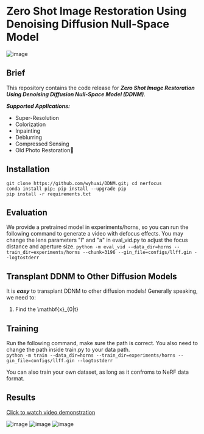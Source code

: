 # Zero Shot Image Restoration Using Denoising Diffusion Null-Space Model

![image](https://user-images.githubusercontent.com/95485229/198285474-ff2e43de-9fc5-40c4-840b-f902bac4fa3c.png)

## Brief
This repository contains the code release for ***Zero Shot Image Restoration Using Denoising Diffusion Null-Space Model (DDNM)***.

***Supported Applications:***
- Super-Resolution
- Colorization
- Inpainting
- Deblurring
- Compressed Sensing
- Old Photo Restoration🌟


## Installation
`git clone https://github.com/wyhuai/DDNM.git; cd nerfocus`  
`conda install pip; pip install --upgrade pip`  
`pip install -r requirements.txt`  

## Evaluation
We provide a pretrained model in experiments/horns, so you can run the following command to generate a video with defocus effects. You may change the lens parameters "l" and "a" in eval_vid.py to adjust the focus distance and aperture size. 
`python -m eval_vid --data_dir=horns --train_dir=experiments/horns --chunk=3196 --gin_file=configs/llff.gin --logtostderr`

## Transplant DDNM to Other Diffusion Models
It is ***easy*** to transplant DDNM to other diffusion models! Generally speaking, we need to:
1. Find the \mathbf{x}_{0|t}

## Training
Run the following command, make sure the path is correct. You also need to change the path inside train.py to your data path.  
`python -m train --data_dir=horns --train_dir=experiments/horns --gin_file=configs/llff.gin --logtostderr`  


You can also train your own dataset, as long as it confroms to NeRF data format.  


## Results
[Click to watch video demonstration](https://www.bilibili.com/video/BV1ZV4y1x7mj?spm_id_from=333.999.0.0&vd_source=76ca20f72a423dd9323e2492733dffa5)  

![image](https://user-images.githubusercontent.com/95485229/157253266-c9c70953-9a7e-4f84-b10a-e5d1dbccdb95.png)
![image](https://user-images.githubusercontent.com/95485229/157253365-d5d371f0-192b-4ea8-9ed6-7364848ea767.png)
![image](https://user-images.githubusercontent.com/95485229/157254773-1d30b1de-27f5-4b82-b106-024698255c36.png)




